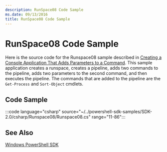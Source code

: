 ```yaml
---
description: RunSpace08 Code Sample
ms.date: 09/13/2016
title: RunSpace08 Code Sample
---
```

# RunSpace08 Code Sample

Here is the source code for the Runspace08 sample described in
[Creating a Console Application That Adds Parameters to a Command](https://msdn.microsoft.com/848b2b46-60f1-4a86-b448-cfc7c0cccfba).
This sample application creates a runspace, creates a pipeline, adds two commands to the pipeline,
adds two parameters to the second command, and then executes the pipeline. The commands that are
added to the pipeline are the `Get-Process` and `Sort-Object` cmdlets.

## Code Sample

:::code language="csharp" source="~/../powershell-sdk-samples/SDK-2.0/csharp/Runspace08/Runspace08.cs" range="11-86":::

## See Also

[Windows PowerShell SDK](../windows-powershell-reference.md)
